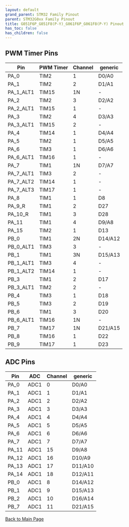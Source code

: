 ```yaml
---
layout: default
grand_parent: STM32 Family Pinout
parent: STM32G0xx Family Pinout
title: G051F6P_G051F8(P-Y)_G061F6P_G061F8(P-Y) Pinout
has_toc: false
has_children: false
---
```


## PWM Timer Pins

| Pin | PWM Timer | Channel | generic |
| --- | --- | --- | --- |
| PA_0 | TIM2 | 1 | D0/A0 |
| PA_1 | TIM2 | 2 | D1/A1 |
| PA_1_ALT1 | TIM15 | 1N | - |
| PA_2 | TIM2 | 3 | D2/A2 |
| PA_2_ALT1 | TIM15 | 1 | - |
| PA_3 | TIM2 | 4 | D3/A3 |
| PA_3_ALT1 | TIM15 | 2 | - |
| PA_4 | TIM14 | 1 | D4/A4 |
| PA_5 | TIM2 | 1 | D5/A5 |
| PA_6 | TIM3 | 1 | D6/A6 |
| PA_6_ALT1 | TIM16 | 1 | - |
| PA_7 | TIM1 | 1N | D7/A7 |
| PA_7_ALT1 | TIM3 | 2 | - |
| PA_7_ALT2 | TIM14 | 1 | - |
| PA_7_ALT3 | TIM17 | 1 | - |
| PA_8 | TIM1 | 1 | D8 |
| PA_9_R | TIM1 | 2 | D27 |
| PA_10_R | TIM1 | 3 | D28 |
| PA_11 | TIM1 | 4 | D9/A8 |
| PA_15 | TIM2 | 1 | D13 |
| PB_0 | TIM1 | 2N | D14/A12 |
| PB_0_ALT1 | TIM3 | 3 | - |
| PB_1 | TIM1 | 3N | D15/A13 |
| PB_1_ALT1 | TIM3 | 4 | - |
| PB_1_ALT2 | TIM14 | 1 | - |
| PB_3 | TIM1 | 2 | D17 |
| PB_3_ALT1 | TIM2 | 2 | - |
| PB_4 | TIM3 | 1 | D18 |
| PB_5 | TIM3 | 2 | D19 |
| PB_6 | TIM1 | 3 | D20 |
| PB_6_ALT1 | TIM16 | 1N | - |
| PB_7 | TIM17 | 1N | D21/A15 |
| PB_8 | TIM16 | 1 | D22 |
| PB_9 | TIM17 | 1 | D23 |


## ADC Pins

| Pin | ADC | Channel | generic |
| --- | --- | --- | --- |
| PA_0 | ADC1 | 0 | D0/A0 |
| PA_1 | ADC1 | 1 | D1/A1 |
| PA_2 | ADC1 | 2 | D2/A2 |
| PA_3 | ADC1 | 3 | D3/A3 |
| PA_4 | ADC1 | 4 | D4/A4 |
| PA_5 | ADC1 | 5 | D5/A5 |
| PA_6 | ADC1 | 6 | D6/A6 |
| PA_7 | ADC1 | 7 | D7/A7 |
| PA_11 | ADC1 | 15 | D9/A8 |
| PA_12 | ADC1 | 16 | D10/A9 |
| PA_13 | ADC1 | 17 | D11/A10 |
| PA_14 | ADC1 | 18 | D12/A11 |
| PB_0 | ADC1 | 8 | D14/A12 |
| PB_1 | ADC1 | 9 | D15/A13 |
| PB_2 | ADC1 | 10 | D16/A14 |
| PB_7 | ADC1 | 11 | D21/A15 |


[Back to Main Page](../../)